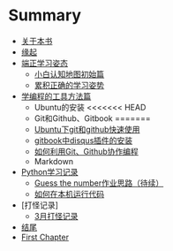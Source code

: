 # Summary

* [关于本书](README.md)
* [缘起](source/begin.md)
* [端正学习姿态](source/part1/)
   * [小白认知地图初始篇](source/part1/1overviewlearning.md)
   * [累积正确的学习姿势](source/part1/2goodgestureforlearning.md)
* [学编程的工具方法篇](/source/part2/)
   * Ubuntu的安装
<<<<<<< HEAD
   * Git和Github、Gitbook
=======
   * [Ubuntu下git和github快速使用](source/part2/1Ubuntu下git和github快速入门.md)
   * [gitbook中disqus插件的安装](source/part2/installdisqus.md)
   * [如何利用Git、Github协作编程](source/part2/如何利用Git和Github协作编程.md)
   * Markdown   
* [Python学习记录](source/part3/introduction)
   * [Guess the number作业思路（待续）](source/part3/1.md)
   * [如何在本机运行代码](source/part3/2如何在本机运行代码.md)
* [打怪记录]
   * [3月打怪记录](temp/每日打怪记录.md)
* [结尾](/source/end.md)
* [First Chapter](chapter1.md)

